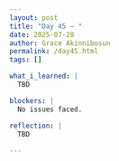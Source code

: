 ```yaml
---
layout: post
title: "Day 45 – "
date: 2025-07-28
author: Grace Akinnibosun
permalink: /day45.html
tags: []

what_i_learned: |
  TBD

blockers: |
  No issues faced.

reflection: |
  TBD
 
---
```

